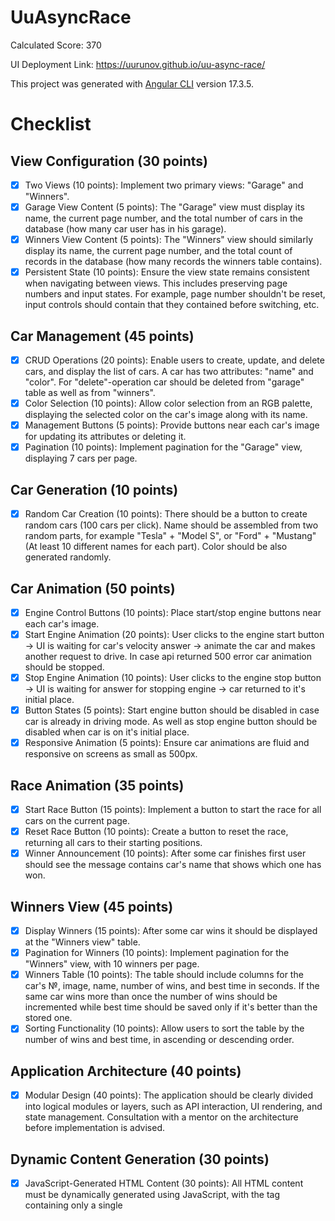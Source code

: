# UuAsyncRace

Calculated Score: 370

UI Deployment Link: https://uurunov.github.io/uu-async-race/

This project was generated with [Angular CLI](https://github.com/angular/angular-cli) version 17.3.5.

# Checklist

## View Configuration (30 points)

- [x] Two Views (10 points): Implement two primary views: "Garage" and "Winners".
- [x] Garage View Content (5 points): The "Garage" view must display its name, the current page number, and the total number of cars in the database (how many car user has in his garage).
- [x] Winners View Content (5 points): The "Winners" view should similarly display its name, the current page number, and the total count of records in the database (how many records the winners table contains).
- [x] Persistent State (10 points): Ensure the view state remains consistent when navigating between views. This includes preserving page numbers and input states. For example, page number shouldn't be reset, input controls should contain that they contained before switching, etc.

## Car Management (45 points)

- [x] CRUD Operations (20 points): Enable users to create, update, and delete cars, and display the list of cars. A car has two attributes: "name" and "color". For "delete"-operation car should be deleted from "garage" table as well as from "winners".
- [x] Color Selection (10 points): Allow color selection from an RGB palette, displaying the selected color on the car's image along with its name.
- [x] Management Buttons (5 points): Provide buttons near each car's image for updating its attributes or deleting it.
- [x] Pagination (10 points): Implement pagination for the "Garage" view, displaying 7 cars per page.

## Car Generation (10 points)

- [x] Random Car Creation (10 points): There should be a button to create random cars (100 cars per click). Name should be assembled from two random parts, for example "Tesla" + "Model S", or "Ford" + "Mustang" (At least 10 different names for each part). Color should be also generated randomly.

## Car Animation (50 points)

- [x] Engine Control Buttons (10 points): Place start/stop engine buttons near each car's image.
- [x] Start Engine Animation (20 points): User clicks to the engine start button -> UI is waiting for car's velocity answer -> animate the car and makes another request to drive. In case api returned 500 error car animation should be stopped.
- [x] Stop Engine Animation (10 points): User clicks to the engine stop button -> UI is waiting for answer for stopping engine -> car returned to it's initial place.
- [x] Button States (5 points): Start engine button should be disabled in case car is already in driving mode. As well as stop engine button should be disabled when car is on it's initial place.
- [x] Responsive Animation (5 points): Ensure car animations are fluid and responsive on screens as small as 500px.

## Race Animation (35 points)

- [x] Start Race Button (15 points): Implement a button to start the race for all cars on the current page.
- [x] Reset Race Button (10 points): Create a button to reset the race, returning all cars to their starting positions.
- [x] Winner Announcement (10 points): After some car finishes first user should see the message contains car's name that shows which one has won.

## Winners View (45 points)

- [x] Display Winners (15 points): After some car wins it should be displayed at the "Winners view" table.
- [x] Pagination for Winners (10 points): Implement pagination for the "Winners" view, with 10 winners per page.
- [x] Winners Table (10 points): The table should include columns for the car's №, image, name, number of wins, and best time in seconds. If the same car wins more than once the number of wins should be incremented while best time should be saved only if it's better than the stored one.
- [x] Sorting Functionality (10 points): Allow users to sort the table by the number of wins and best time, in ascending or descending order.

## Application Architecture (40 points)

- [x] Modular Design (40 points): The application should be clearly divided into logical modules or layers, such as API interaction, UI rendering, and state management. Consultation with a mentor on the architecture before implementation is advised.

## Dynamic Content Generation (30 points)

- [x] JavaScript-Generated HTML Content (30 points): All HTML content must be dynamically generated using JavaScript, with the <body> tag containing only a single <script> tag.

## Single Page Application (25 points)

- [x] SPA Implementation (25 points): The application must be a Single Page Application (SPA) using either React v18+ or Angular v17+. All content must be generated using TypeScript with strict and noImplicitAny settings enabled in tsconfig.json, ensuring seamless user experience without page reloads during navigation.

## Bundling and Tooling (20 points)

- [x] Use of Webpack or Similar (20 points): Implement Webpack or another bundling tool to compile the project into a minimal set of files, ideally one HTML file, one JS file, and one CSS file. Ensure that the configuration enforces TypeScript strict type checking.

## Code Quality and Standards (15 points)

- [x] Eslint with Airbnb Style Guide (15 points): Code must adhere to the Airbnb ESLint configuration to maintain code quality, as outlined in the Airbnb style guide. Specific rules may be adjusted only with mentor approval, and there should be no ESLint errors or warnings.

## Code Organization and Efficiency (15 points)

- [x] Function Modularization (10 points): Code should be organized into small, clearly named functions with specific purposes. Each function should not exceed 40 lines, reflecting strong typing and avoiding the use of magic numbers or strings.
- [x] Code Duplication and Magic Numbers (5 points): Minimize code duplication and maintain readability by avoiding the use of magic numbers or strings throughout the codebase.

## Prettier and ESLint Configuration (10 points)

- [x] Prettier Setup (5 points): Prettier is correctly set up with two scripts in package.json: format for auto-formatting and ci:format for checking issues.
- [x] ESLint Configuration (5 points): ESLint is configured with the Airbnb style guide. A lint script in package.json runs ESLint checks. Configuration files should reflect strict TypeScript settings as per tsconfig.json.
